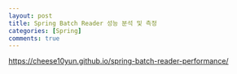 ```yaml
---
layout: post
title: Spring Batch Reader 성능 분석 및 측정
categories: [Spring]
comments: true
---
```


https://cheese10yun.github.io/spring-batch-reader-performance/
